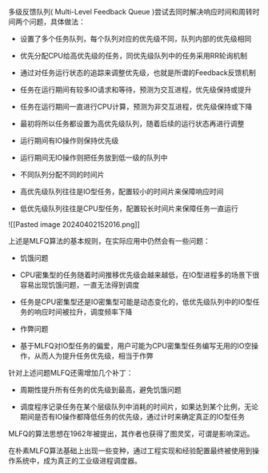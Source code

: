 

多级反馈队列( Multi-Level Feedback Queue )尝试去同时解决响应时间和周转时间两个问题，具体做法：

- 设置了多个任务队列，每个队列对应的优先级不同，队列内部的优先级相同
    
- 优先分配CPU给高优先级的任务，同优先级队列中的任务采用RR轮询机制
    
- 通过对任务运行状态的追踪来调整优先级，也就是所谓的Feedback反馈机制
    
- 任务在运行期间有较多IO请求和等待，预测为交互进程，优先级保持或提升
    
- 任务在运行期间一直进行CPU计算，预测为非交互进程，优先级保持或下降
    
- 最初将所以任务都设置为高优先级队列，随着后续的运行状态再进行调整
    
- 运行期间有IO操作则保持优先级
    
- 运行期间无IO操作则把任务放到低一级的队列中
    
- 不同队列分配不同的时间片
    
- 高优先级队列往往是IO型任务，配置较小的时间片来保障响应时间
    
- 低优先级队列往往是CPU型任务，配置较长时间片来保障任务一直运行


![[Pasted image 20240402152016.png]]



上述是MLFQ算法的基本规则，在实际应用中仍然会有一些问题：

- 饥饿问题
    
- CPU密集型的任务随着时间推移优先级会越来越低，在IO型进程多的场景下很容易出现饥饿问题，一直无法得到调度
    
- 任务是CPU密集型还是IO密集型可能是动态变化的，低优先级队列中的IO型任务的响应时间被拉升，调度频率下降
    
- 作弊问题
    
- 基于MLFQ对IO型任务的偏爱，用户可能为CPU密集型任务编写无用的IO空操作，从而人为提升任务优先级，相当于作弊
    

针对上述问题MLFQ还需增加几个补丁：

- 周期性提升所有任务的优先级到最高，避免饥饿问题
    
- 调度程序记录任务在某个层级队列中消耗的时间片，如果达到某个比例，无论期间是否有IO操作都降低任务的优先级，通过计时来确定真正的IO型任务
    

MLFQ的算法思想在1962年被提出，其作者也获得了图灵奖，可谓是影响深远。

在朴素MLFQ算法基础上出现一些变种，通过工程实现和经验配置最终被使用到操作系统中，成为真正的工业级进程调度器。